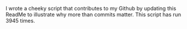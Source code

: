 I wrote a cheeky script that contributes to my Github by updating this ReadMe to illustrate why more than commits matter. This script has run 3945 times.